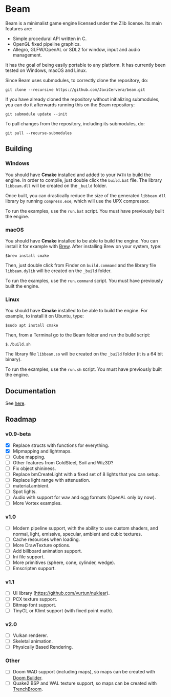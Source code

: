# Beam

Beam is a minimalist game engine licensed under the Zlib license. Its main features are:

* Simple procedural API written in C.
* OpenGL fixed pipeline graphics.
* Allegro, GLFW/OpenAL or SDL2 for window, input and audio management.

It has the goal of being easily portable to any platform. It has currently been tested on Windows, macOS and Linux.

Since Beam uses submodules, to correctly clone the repository, do:

`git clone --recursive https://github.com/JaviCervera/beam.git`

If you have already cloned the repository without initializing submodules, you can do it afterwards running this on the Beam repository:

`git submodule update --init`

To pull changes from the repository, including its submodules, do:

`git pull --recurse-submodules`

## Building

### Windows

You should have **Cmake** installed and added to your `PATH` to build the engine. In order to compile, just double click the `build.bat` file. The library `libbeam.dll` will be created on the `_build` folder.

Once built, you can drastically reduce the size of the generated `libbeam.dll` library by running `compress.exe`, which will use the UPX compressor.

To run the examples, use the `run.bat` script. You must have previously built the engine.

### macOS

You should have **Cmake** installed to be able to build the engine. You can install it for example with [Brew](https://brew.sh/). After installing Brew on your system, type:

`$brew install cmake`

Then, just double click from Finder on `build.command` and the library file `libbeam.dylib` will be created on the `_build` folder.

To run the examples, use the `run.command` script. You must have previously built the engine.

### Linux

You should have **Cmake** installed to be able to build the engine. For example, to install it on Ubuntu, type:

`$sudo apt install cmake`

Then, from a Terminal go to the Beam folder and run the build script:

`$./build.sh`

The library file `libbeam.so` will be created on the `_build` folder (it is a 64 bit binary).

To run the examples, use the `run.sh` script. You must have previously built the engine.

## Documentation

See [here](./doc/documentation.md).

## Roadmap

### v0.9-beta

- [x] Replace structs with functions for everything.
- [x] Mipmapping and lightmaps.
- [ ] Cube mapping.
- [ ] Other features from ColdSteel, Soil and Wiz3D?
- [ ] Fix object shininess.
- [ ] Replace bmCreateLight with a fixed set of 8 lights that you can setup.
- [ ] Replace light range with attenuation.
- [ ] material.ambient.
- [ ] Spot lights.
- [ ] Audio with support for wav and ogg formats (OpenAL only by now).
- [ ] More Vortex examples.

### v1.0

- [ ] Modern pipeline support, with the ability to use custom shaders, and normal, light, emissive, specular, ambient and cubic textures.
- [ ] Cache resources when loading.
- [ ] More DrawTexture options.
- [ ] Add billboard animation support.
- [ ] Ini file support.
- [ ] More primitives (sphere, cone, cylinder, wedge).
- [ ] Emscripten support.

### v1.1

- [ ] UI library (https://github.com/vurtun/nuklear).
- [ ] PCX texture support.
- [ ] Bitmap font support.
- [ ] TinyGL or Klimt support (with fixed point math).

### v2.0

- [ ] Vulkan renderer.
- [ ] Skeletal animation.
- [ ] Physically Based Rendering.

### Other

- [ ] Doom WAD support (including maps), so maps can be created with [Doom Builder](http://doombuilder.com/).
- [ ] Quake2 BSP and WAL texture support, so maps can be created with [TrenchBroom](http://www.kristianduske.com/trenchbroom/).
